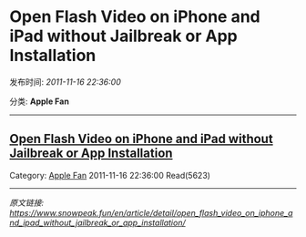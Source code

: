 # Open Flash Video on iPhone and iPad without Jailbreak or App Installation

发布时间: *2011-11-16 22:36:00*

分类: __Apple Fan__

---------

## [Open Flash Video on iPhone and iPad without Jailbreak or App Installation](/en/article/detail/open_flash_video_on_iphone_and_ipad_without_jailbreak_or_app_installation/)

Category: [Apple Fan](/en/article/category/apple_fan/) 2011-11-16 22:36:00 Read(5623)


---
*原文链接: https://www.snowpeak.fun/en/article/detail/open_flash_video_on_iphone_and_ipad_without_jailbreak_or_app_installation/*
